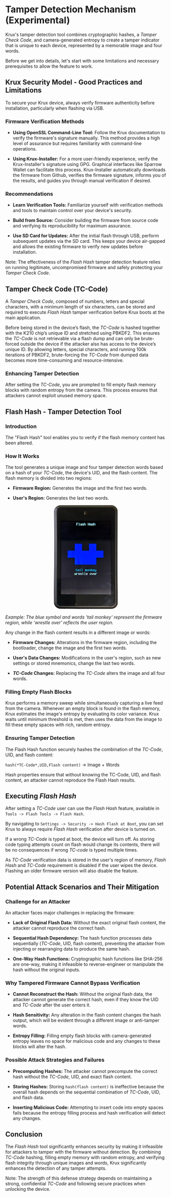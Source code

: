 # Tamper Detection Mechanism (Experimental)
Krux's tamper detection tool combines cryptographic hashes, a *Tamper Check Code*, and camera-generated entropy to create a tamper indicator that is unique to each device, represented by a memorable image and four words.

Before we get into details, let's start with some limitations and necessary prerequisites to allow the feature to work.

## Krux Security Model - Good Practices and Limitations

To secure your Krux device, always verify firmware authenticity before installation, particularly when flashing via USB.

### Firmware Verification Methods

- **Using OpenSSL Command-Line Tool:** Follow the Krux documentation to verify the firmware's signature manually. This method provides a high level of assurance but requires familiarity with command-line operations.

- **Using Krux-Installer:** For a more user-friendly experience, verify the Krux-Installer's signature using GPG. Graphical interfaces like Sparrow Wallet can facilitate this process. Krux-Installer automatically downloads the firmware from Github, verifies the firmware signature, informs you of the results, and guides you through manual verification if desired.

### Recommendations

- **Learn Verification Tools:** Familiarize yourself with verification methods and tools to maintain control over your device's security.

- **Build from Source:** Consider building the firmware from source code and verifying its reproducibility for maximum assurance.

- **Use SD Card for Updates:** After the initial flash through USB, perform subsequent updates via the SD card. This keeps your device air-gapped and allows the existing firmware to verify new updates before installation.

Note: The effectiveness of the *Flash Hash* tamper detection feature relies on running legitimate, uncompromised firmware and safely protecting your *Tamper Check Code*.

## Tamper Check Code (TC-Code)
A *Tamper Check Code*, composed of numbers, letters and special characters, with a minimum length of six characters, can be stored and required to execute *Flash Hash* tamper verification before Krux boots at the main application.

Before being stored in the device’s flash, the *TC-Code* is hashed together with the K210 chip’s unique ID and stretched using PBKDF2. This ensures the *TC-Code* is not retrievable via a flash dump and can only be brute-forced outside the device if the attacker also has access to the device’s unique ID. By allowing letters, special characters, and running 100k iterations of PBKDF2, brute-forcing the *TC-Code* from dumped data becomes more time-consuming and resource-intensive.

### Enhancing Tamper Detection
After setting the *TC-Code*, you are prompted to fill empty flash memory blocks with random entropy from the camera. This process ensures that attackers cannot exploit unused memory space.

## Flash Hash - Tamper Detection Tool
### Introduction

The "Flash Hash" tool enables you to verify if the flash memory content has been altered.

### How It Works

The tool generates a unique image and four tamper detection words based on a hash of your *TC-Code*, the device's UID, and the flash content. The flash memory is divided into two regions:

- **Firmware Region:** Generates the image and the first two words.

- **User's Region:** Generates the last two words.

<div style="text-align: center;">
    <img src="../../img/flash_hash_temp.bmp" alt="Flash Hash Temp" width="200"/>
</div>

*Example: The blue symbol and words 'tail monkey' represent the firmware region, while 'wrestle over' reflects the user region.*

Any change in the flash content results in a different image or words:

- **Firmware Changes:** Alterations in the firmware region, including the bootloader, change the image and the first two words.

- **User's Data Changes:** Modifications in the user's region, such as new settings or stored mnemonics, change the last two words.

- ***TC-Code* Changes:** Replacing the *TC-Code* alters the image and all four words.

### Filling Empty Flash Blocks

Krux performs a memory sweep while simultaneously capturing a live feed from the camera. Whenever an empty block is found in the flash memory, Krux estimates the image's entropy by evaluating its color variance. Krux waits until minimum threshold is met, then uses the data from the image to fill these empty spaces with rich, random entropy.

### Ensuring Tamper Detection

The Flash Hash function securely hashes the combination of the *TC-Code*, UID, and flash content:

`hash(*TC-Code*,UID,Flash content)` -> Image + Words

Hash properties ensure that without knowing the TC-Code, UID, and flash content, an attacker cannot reproduce the Flash Hash results.

## Executing *Flash Hash*

After setting a *TC-Code* user can use the *Flash Hash* feature, available in `Tools -> Flash Tools -> Flash Hash`.

By navigating to `Settings -> Security -> Hash Flash at Boot`, you can set Krux to always require *Flash Hash* verification after device is turned on.

If a wrong *TC-Code* is typed at boot, the device will turn off. As storing code typing attempts count on flash would change its contents, there will be no consequences if wrong *TC-code* is typed multiple times.

As *TC-Code* verification data is stored in the user's region of memory, *Flash Hash* and *TC-Code* requirement is disabled if the user wipes the device. Flashing an older firmware version will also disable the feature.

## Potential Attack Scenarios and Their Mitigation
### Challenge for an Attacker

An attacker faces major challenges in replacing the firmware:

- **Lack of Original Flash Data:** Without the exact original flash content, the attacker cannot reproduce the correct hash.

- **Sequential Hash Dependency:** The hash function processes data sequentially (*TC-Code*, UID, flash content), preventing the attacker from injecting or rearranging data to produce the same hash.

- **One-Way Hash Functions:** Cryptographic hash functions like SHA-256 are one-way, making it infeasible to reverse-engineer or manipulate the hash without the original inputs.

### Why Tampered Firmware Cannot Bypass Verification

- **Cannot Reconstruct the Hash:** Without the original flash data, the attacker cannot generate the correct hash, even if they know the UID and *TC-Code* after the user enters it.

- **Hash Sensitivity:** Any alteration in the flash content changes the hash output, which will be evident through a different image or anti-tamper words.

- **Entropy Filling:** Filling empty flash blocks with camera-generated entropy leaves no space for malicious code and any changes to these blocks will alter the hash.

### Possible Attack Strategies and Failures

- **Precomputing Hashes:** The attacker cannot precompute the correct hash without the *TC-Code*, UID, and exact flash content.

- **Storing Hashes:** Storing `hash(flash content)` is ineffective because the overall hash depends on the sequential combination of *TC-Code*, UID, and flash data.

- **Inserting Malicious Code:** Attempting to insert code into empty spaces fails because the entropy filling process and hash verification will detect any changes.

## Conclusion

The *Flash Hash* tool significantly enhances security by making it infeasible for attackers to tamper with the firmware without detection. By combining *TC-Code* hashing, filling empty memory with random entropy, and verifying flash integrity through unique images and words, Krux significantly enhances the detection of any tamper attempts.

Note: The strength of this defense strategy depends on maintaining a strong, confidential *TC-Code* and following secure practices when unlocking the device.
